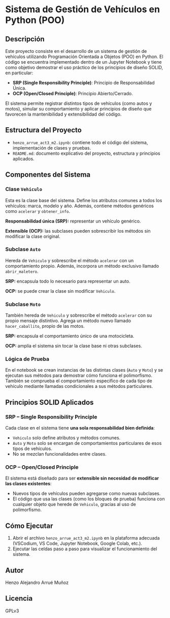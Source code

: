 # Sistema de Gestión de Vehículos en Python (POO)

## Descripción

Este proyecto consiste en el desarrollo de un sistema de gestión de vehículos utilizando Programación Orientada a Objetos (POO) en Python. El código se encuentra implementado dentro de un Jupyter Notebook y tiene como objetivo demostrar el uso práctico de los principios de diseño SOLID, en particular:

- **SRP (Single Responsibility Principle)**: Principio de Responsabilidad Única.
- **OCP (Open/Closed Principle)**: Principio Abierto/Cerrado.

El sistema permite registrar distintos tipos de vehículos (como autos y motos), simular su comportamiento y aplicar principios de diseño que favorecen la mantenibilidad y extensibilidad del código.


## Estructura del Proyecto

- `henzo_arrue_act3_m2.ipynb`: contiene todo el código del sistema, implementación de clases y pruebas.
- `README.md`: documento explicativo del proyecto, estructura y principios aplicados.


## Componentes del Sistema

### Clase `Vehiculo`

Esta es la clase base del sistema. Define los atributos comunes a todos los vehículos: marca, modelo y año. Además, contiene métodos genéricos como `acelerar` y `obtener_info`.

**Responsabilidad única (SRP):** representar un vehículo genérico.

**Extensible (OCP):** las subclases pueden sobrescribir los métodos sin modificar la clase original.


### Subclase `Auto`

Hereda de `Vehiculo` y sobrescribe el método `acelerar` con un comportamiento propio. Además, incorpora un método exclusivo llamado `abrir_maletero`.

**SRP:** encapsula todo lo necesario para representar un auto.

**OCP:** se puede crear la clase sin modificar `Vehiculo`.


### Subclase `Moto`

También hereda de `Vehiculo` y sobrescribe el método `acelerar` con su propio mensaje distintivo. Agrega un método nuevo llamado `hacer_caballito`, propio de las motos.

**SRP:** encapsula el comportamiento único de una motocicleta.

**OCP:** amplía el sistema sin tocar la clase base ni otras subclases.


### Lógica de Prueba

En el notebook se crean instancias de las distintas clases (`Auto` y `Moto`) y se ejecutan sus métodos para demostrar cómo funciona el polimorfismo. También se comprueba el comportamiento específico de cada tipo de vehículo mediante llamadas condicionales a sus métodos particulares.


## Principios SOLID Aplicados

### SRP – Single Responsibility Principle

Cada clase en el sistema tiene **una sola responsabilidad bien definida**:

- `Vehiculo` solo define atributos y métodos comunes.
- `Auto` y `Moto` solo se encargan de comportamientos particulares de esos tipos de vehículos.
- No se mezclan funcionalidades entre clases.

### OCP – Open/Closed Principle

El sistema está diseñado para ser **extensible sin necesidad de modificar las clases existentes**:

- Nuevos tipos de vehículos pueden agregarse como nuevas subclases.
- El código que usa las clases (como los bloques de prueba) funciona con cualquier objeto que herede de `Vehiculo`, gracias al uso de polimorfismo.


## Cómo Ejecutar

1. Abrir el archivo `henzo_arrue_act3_m2.ipynb` en la plataforma adecuada (VSCodium, VS Code, Jupyter Notebook, Google Colab, etc.).
2. Ejecutar las celdas paso a paso para visualizar el funcionamiento del sistema.


## Autor

Henzo Alejandro Arrué Muñoz

## Licencia

GPLv3